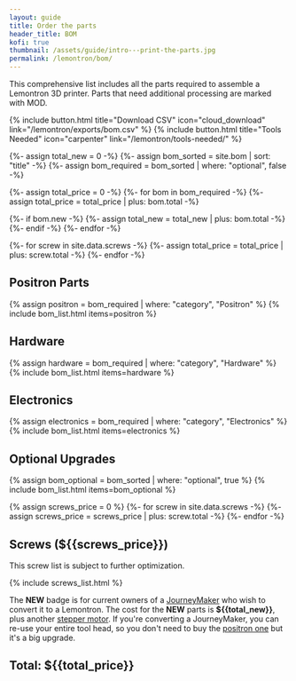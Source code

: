 ```yaml
---
layout: guide
title: Order the parts
header_title: BOM
kofi: true
thumbnail: /assets/guide/intro---print-the-parts.jpg
permalink: /lemontron/bom/
---
```


This comprehensive list includes all the parts required to assemble a Lemontron 3D printer. Parts that need
additional processing are marked with MOD.

<div class="paragraph">
    {% include button.html title="Download CSV" icon="cloud_download" link="/lemontron/exports/bom.csv" %}
    {% include button.html title="Tools Needed" icon="carpenter" link="/lemontron/tools-needed/" %}
</div>

{%- assign total_new = 0 -%}
{%- assign bom_sorted = site.bom | sort: "title" -%}
{%- assign bom_required = bom_sorted | where: "optional", false -%}

{%- assign total_price = 0 -%}
{%- for bom in bom_required -%}
{%- assign total_price = total_price | plus: bom.total -%}

{%- if bom.new -%}
{%- assign total_new = total_new | plus: bom.total -%}
{%- endif -%}
{%- endfor -%}

{%- for screw in site.data.screws -%}
{%- assign total_price = total_price | plus: screw.total -%}
{%- endfor -%}

## Positron Parts

{% assign positron = bom_required | where: "category", "Positron" %}
{% include bom_list.html items=positron %}

## Hardware

{% assign hardware = bom_required | where: "category", "Hardware" %}
{% include bom_list.html items=hardware %}

## Electronics

{% assign electronics = bom_required | where: "category", "Electronics" %}
{% include bom_list.html items=electronics %}

## Optional Upgrades

{% assign bom_optional = bom_sorted | where: "optional", true %}
{% include bom_list.html items=bom_optional %}

{% assign screws_price = 0 %}
{%- for screw in site.data.screws -%}
{%- assign screws_price = screws_price | plus: screw.total -%}
{%- endfor -%}

## Screws (${{screws_price}})

This screw list is subject to further optimization.

{% include screws_list.html %}

The **NEW** badge is for current owners of a [JourneyMaker](/lemontron/lemontron-journeymaker-origins) who wish to
convert it to a
Lemontron. The cost for the **NEW** parts is **${{total_new}}**, plus another [stepper motor](/lemontron/bom/stepper).
If you're converting a JourneyMaker, you can re-use your entire tool head, so you don't need to buy
the [positron one](/lemontron/bom/hotend) but it's a big upgrade.

## Total: **${{total_price}}**
